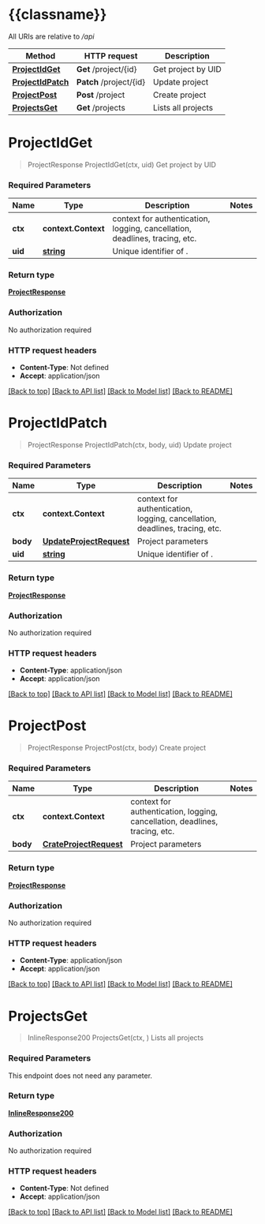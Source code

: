 # {{classname}}

All URIs are relative to */api*

Method | HTTP request | Description
------------- | ------------- | -------------
[**ProjectIdGet**](ProjectsApi.md#ProjectIdGet) | **Get** /project/{id} | Get project by UID
[**ProjectIdPatch**](ProjectsApi.md#ProjectIdPatch) | **Patch** /project/{id} | Update project
[**ProjectPost**](ProjectsApi.md#ProjectPost) | **Post** /project | Create project
[**ProjectsGet**](ProjectsApi.md#ProjectsGet) | **Get** /projects | Lists all projects

# **ProjectIdGet**
> ProjectResponse ProjectIdGet(ctx, uid)
Get project by UID

### Required Parameters

Name | Type | Description  | Notes
------------- | ------------- | ------------- | -------------
 **ctx** | **context.Context** | context for authentication, logging, cancellation, deadlines, tracing, etc.
  **uid** | [**string**](.md)| Unique identifier of . | 

### Return type

[**ProjectResponse**](ProjectResponse.md)

### Authorization

No authorization required

### HTTP request headers

 - **Content-Type**: Not defined
 - **Accept**: application/json

[[Back to top]](#) [[Back to API list]](../README.md#documentation-for-api-endpoints) [[Back to Model list]](../README.md#documentation-for-models) [[Back to README]](../README.md)

# **ProjectIdPatch**
> ProjectResponse ProjectIdPatch(ctx, body, uid)
Update project

### Required Parameters

Name | Type | Description  | Notes
------------- | ------------- | ------------- | -------------
 **ctx** | **context.Context** | context for authentication, logging, cancellation, deadlines, tracing, etc.
  **body** | [**UpdateProjectRequest**](UpdateProjectRequest.md)| Project parameters | 
  **uid** | [**string**](.md)| Unique identifier of . | 

### Return type

[**ProjectResponse**](ProjectResponse.md)

### Authorization

No authorization required

### HTTP request headers

 - **Content-Type**: application/json
 - **Accept**: application/json

[[Back to top]](#) [[Back to API list]](../README.md#documentation-for-api-endpoints) [[Back to Model list]](../README.md#documentation-for-models) [[Back to README]](../README.md)

# **ProjectPost**
> ProjectResponse ProjectPost(ctx, body)
Create project

### Required Parameters

Name | Type | Description  | Notes
------------- | ------------- | ------------- | -------------
 **ctx** | **context.Context** | context for authentication, logging, cancellation, deadlines, tracing, etc.
  **body** | [**CrateProjectRequest**](CrateProjectRequest.md)| Project parameters | 

### Return type

[**ProjectResponse**](ProjectResponse.md)

### Authorization

No authorization required

### HTTP request headers

 - **Content-Type**: application/json
 - **Accept**: application/json

[[Back to top]](#) [[Back to API list]](../README.md#documentation-for-api-endpoints) [[Back to Model list]](../README.md#documentation-for-models) [[Back to README]](../README.md)

# **ProjectsGet**
> InlineResponse200 ProjectsGet(ctx, )
Lists all projects

### Required Parameters
This endpoint does not need any parameter.

### Return type

[**InlineResponse200**](inline_response_200.md)

### Authorization

No authorization required

### HTTP request headers

 - **Content-Type**: Not defined
 - **Accept**: application/json

[[Back to top]](#) [[Back to API list]](../README.md#documentation-for-api-endpoints) [[Back to Model list]](../README.md#documentation-for-models) [[Back to README]](../README.md)


